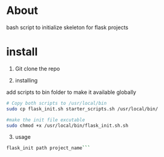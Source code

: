 # About
bash script to initialize skeleton for flask projects

# install
1. Git clone the repo


2. installing

add scripts to bin folder to make it available globally
```bash
# Copy both scripts to /usr/local/bin
sudo cp flask_init.sh starter_scripts.sh /usr/local/bin/

#make the init file excutable
sudo chmod +x /usr/local/bin/flask_init.sh.sh
```

3. usage
```bash 
flask_init path project_name```

